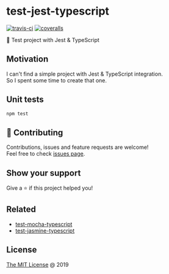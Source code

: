 # test-jest-typescript

[![travis-ci](https://api.travis-ci.org/piecioshka/test-jest-typescript.svg?branch=master)](https://travis-ci.org/piecioshka/test-jest-typescript)
[![coveralls](https://coveralls.io/repos/github/piecioshka/test-jest-typescript/badge.svg?branch=master)](https://coveralls.io/github/piecioshka/test-jest-typescript?branch=master)

📒 Test project with Jest & TypeScript

## Motivation

I can't find a simple project with Jest & TypeScript integration.<br/>
So I spent some time to create that one.

## Unit tests

```bash
npm test
```

## 🤝 Contributing

Contributions, issues and feature requests are welcome!<br/>
Feel free to check [issues page](https://github.com/piecioshka/test-jest-typescript/issues/).

## Show your support

Give a ⭐️ if this project helped you!

## Related

* [test-mocha-typescript](https://github.com/piecioshka/test-mocha-typescript)
* [test-jasmine-typescript](https://github.com/piecioshka/test-jasmine-typescript)

## License

[The MIT License](http://piecioshka.mit-license.org) @ 2019
